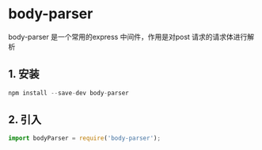 # body-parser

body-parser 是一个常用的express 中间件，作用是对post 请求的请求体进行解析

## 1. 安装

``` js
npm install --save-dev body-parser
```

## 2. 引入

``` js
import bodyParser = require('body-parser');
```

